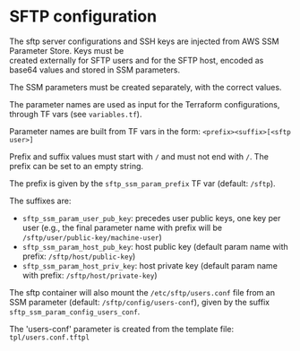 
# SFTP configuration

The sftp server configurations and SSH keys are injected from AWS SSM Parameter Store. Keys must be  
created externally for SFTP users and for the SFTP host, encoded as base64 values and stored in SSM parameters.

The SSM parameters must be created separately, with the correct values.

The parameter names are used as input for the Terraform configurations, through TF vars (see `variables.tf`).

Parameter names are built from TF vars in the form:
`<prefix><suffix>[<sftp user>]`

Prefix and suffix values must start with `/` and must not end with `/`. The prefix can be set to an empty string.

The prefix is given by the `sftp_ssm_param_prefix` TF var (default: `/sftp`).

The suffixes are:

- `sftp_ssm_param_user_pub_key`: precedes user public keys, one key per user (e.g., the final parameter name with prefix will be `/sftp/user/public-key/machine-user`)
- `sftp_ssm_param_host_pub_key`: host public key (default param name with prefix: `/sftp/host/public-key`)
- `sftp_ssm_param_host_priv_key`: host private key (default param name with prefix: `/sftp/host/private-key`)
 
The sftp container will also mount the `/etc/sftp/users.conf` file from an SSM parameter 
(default: `/sftp/config/users-conf`), given by the suffix `sftp_ssm_param_config_users_conf`. 
 
The 'users-conf' parameter is created from the template file: `tpl/users.conf.tftpl`
 